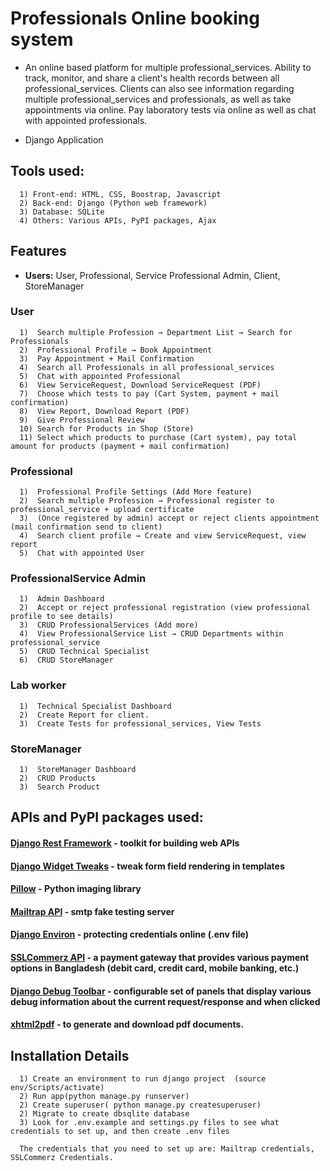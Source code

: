 # Professionals Online booking system

- An online based platform for multiple professional_services. Ability to track, monitor, and share a client's health records between all professional_services. Clients can also see information regarding multiple professional_services and professionals, as well as take appointments via online. Pay laboratory tests via online as well as chat with appointed professionals.

- Django Application

## Tools used:

      1) Front-end: HTML, CSS, Boostrap, Javascript
      2) Back-end: Django (Python web framework)
      3) Database: SQLite
      4) Others: Various APIs, PyPI packages, Ajax

## Features

- **Users:** User, Professional, Service Professional Admin, Client, StoreManager

### User

      1)  Search multiple Profession → Department List → Search for Professionals
      2)  Professional Profile → Book Appointment
      3)  Pay Appointment + Mail Confirmation
      4)  Search all Professionals in all professional_services
      5)  Chat with appointed Professional
      6)  View ServiceRequest, Download ServiceRequest (PDF)
      7)  Choose which tests to pay (Cart System, payment + mail confirmation)
      8)  View Report, Download Report (PDF)
      9)  Give Professional Review
      10) Search for Products in Shop (Store)
      11) Select which products to purchase (Cart system), pay total amount for products (payment + mail confirmation)

### Professional

      1)  Professional Profile Settings (Add More feature)
      2)  Search multiple Profession → Professional register to professional_service + upload certificate
      3)  (Once registered by admin) accept or reject clients appointment (mail confirmation send to client)
      4)  Search client profile → Create and view ServiceRequest, view report
      5)  Chat with appointed User

### ProfessionalService Admin

      1)  Admin Dashboard
      2)  Accept or reject professional registration (view professional profile to see details)
      3)  CRUD ProfessionalServices (Add more)
      4)  View ProfessionalService List → CRUD Departments within professional_service
      5)  CRUD Technical Specialist
      6)  CRUD StoreManager

### Lab worker

      1)  Technical Specialist Dashboard
      2)  Create Report for client.
      3)  Create Tests for professional_services, View Tests

### StoreManager

      1)  StoreManager Dashboard
      2)  CRUD Products
      3)  Search Product

## APIs and PyPI packages used:

#### [Django Rest Framework](https://www.django-rest-framework.org/#installation) - toolkit for building web APIs

#### [Django Widget Tweaks](https://pypi.org/project/django-widget-tweaks/) - tweak form field rendering in templates

#### [Pillow](https://pillow.readthedocs.io/en/stable/index.html) - Python imaging library

#### [Mailtrap API](https://mailtrap.io/blog/django-send-email/) - smtp fake testing server

#### [Django Environ](https://django-environ.readthedocs.io/en/latest/) - protecting credentials online (.env file)

#### [SSLCommerz API](https://github.com/sslcommerz/SSLCommerz-Python) - a payment gateway that provides various payment options in Bangladesh (debit card, credit card, mobile banking, etc.)

#### [Django Debug Toolbar](https://django-debug-toolbar.readthedocs.io/en/latest/installation.html) - configurable set of panels that display various debug information about the current request/response and when clicked

#### [xhtml2pdf](https://xhtml2pdf.readthedocs.io/en/latest/usage.html) - to generate and download pdf documents.

## Installation Details

      1) Create an environment to run django project  (source env/Scripts/activate)
      2) Run app(python manage.py runserver)
      2) Create superuser( python manage.py createsuperuser)
      2) Migrate to create dbsqlite database
      3) Look for .env.example and settings.py files to see what credentials to set up, and then create .env files

      The credentials that you need to set up are: Mailtrap credentials, SSLCommerz Credentials.
